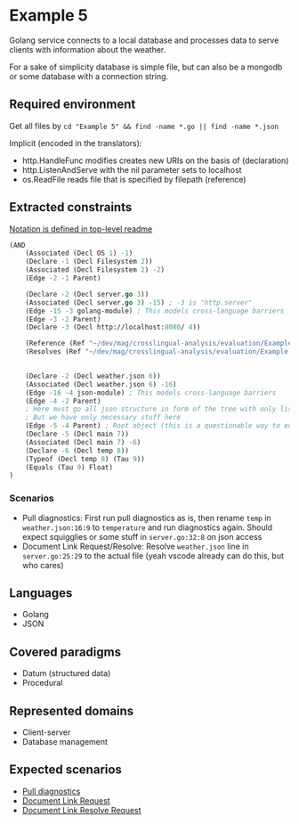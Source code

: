 # Example 5

Golang service connects to a local database and processes data to serve clients with information about the weather.

For a sake of simplicity database is simple file, but can also be a mongodb or some database with a connection string.

## Required environment

Get all files by `cd "Example 5" && find -name *.go || find -name *.json`

Implicit (encoded in the translators):
- http.HandleFunc modifies creates new URIs on the basis of <host> (declaration)
- http.ListenAndServe with the nil parameter sets <host> to localhost
- os.ReadFile reads file that is specified by filepath (reference)

## Extracted constraints

[Notation is defined in top-level readme](../README.md)

```lisp
(AND
    (Associated (Decl OS 1) -1)
    (Declare -1 (Decl Filesystem 2))
    (Associated (Decl Filesystem 2) -2)
    (Edge -2 -1 Parent)

    (Declare -2 (Decl server.go 3))
    (Associated (Decl server.go 3) -15) ; -3 is "http.server"
    (Edge -15 -3 golang-module) ; This models cross-language barriers
    (Edge -3 -2 Parent)
    (Declare -3 (Decl http://localhost:8080/ 4))

    (Reference (Ref "~/dev/mag/crosslingual-analysis/evaluation/Example 5/weather.json" 5) -3)
    (Resolves (Ref "~/dev/mag/crosslingual-analysis/evaluation/Example 5/weather.json" 5) (Delta 6))
    

    (Declare -2 (Decl weather.json 6))
    (Associated (Decl weather.json 6) -16)
    (Edge -16 -4 json-module) ; This models cross-language barriers
    (Edge -4 -2 Parent)
    ; Here must go all json structure in form of the tree with only lists being typed
    ; But we have only necessary stuff here
    (Edge -5 -4 Parent) ; Root object (this is a questionable way to encode this)
    (Declare -5 (Decl main 7))
    (Associated (Decl main 7) -6)
    (Declare -6 (Decl temp 8))
    (Typeof (Decl temp 8) (Tau 9))
    (Equals (Tau 9) Float)
)
```

### Scenarios

- Pull diagnostics: First run pull diagnostics as is, then rename `temp` in `weather.json:16:9`
to `temperature` and run diagnostics again. Should expect squigglies or some stuff in `server.go:32:8` on json access
- Document Link Request/Resolve: Resolve `weather.json` line in `server.go:25:29` to the actual file (yeah vscode already can do this, but who cares) 

## Languages

- Golang
- JSON

## Covered paradigms

- Datum (structured data)
- Procedural

## Represented domains

- Client-server
- Database management

## Expected scenarios

- [Pull diagnostics](https://microsoft.github.io/language-server-protocol/specifications/lsp/3.17/specification/#textDocument_pullDiagnostics)
- [Document Link Request](https://microsoft.github.io/language-server-protocol/specifications/lsp/3.17/specification/#textDocument_documentLink)
- [Document Link Resolve Request](https://microsoft.github.io/language-server-protocol/specifications/lsp/3.17/specification/#documentLink_resolve)